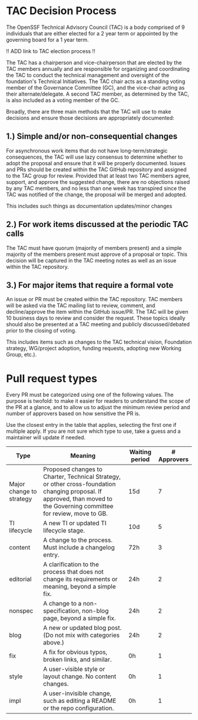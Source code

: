 # TAC Decision Process #

The OpenSSF Technical Advisory Council (TAC) is a body comprised of 9 individuals that are either elected for a 2 year term or appointed by the governing board for a 1 year term.  

 !! ADD link to TAC election process !!

The TAC has a chairperson and vice-chairperson that are elected by the TAC members annually and are responsible for organizing and coordinating the TAC to conduct the technical management and oversight of the foundation's Technical Initiatives.  The TAC chair acts as a standing voting member of the Governance Committee (GC), and the vice-chair acting as their alternate/delegate.  A second TAC member, as determined by the TAC, is also included as a voting member of the GC. 

Broadly, there are three main methods that the TAC will use to make decisions and ensure those decisions are appropriately documented:

## 1.) Simple and/or non-consequential changes ##
For asynchronous work items that do not have long-term/strategic consequences, the TAC will use lazy consensus to determine whether to adopt the proposal and ensure that it will be properly documented.  Issues and PRs should be created within the TAC GitHub repository and assigned to the TAC group for review.  Provided that at least two TAC members agree, support, and approve the suggested change, there are no objections raised by any TAC members, and no less than one week has transpired since the TAC was notified of the change, the proposal will be merged and adopted.

This includes such things as documentation updates/minor changes


## 2.) For work items discussed at the periodic TAC calls ##
The TAC must have quorum (majority of members present) and a simple majority of the members present must approve of a proposal or topic.  This decision will be captured in the TAC meeting notes as well as an issue within the TAC repository. 



## 3.) For  major items that require a formal vote ##
An issue or PR must be created within the TAC repository.  TAC members will be asked via the TAC mailing list to review, comment, and decline/approve the item within the GitHub issue/PR.  The TAC will be given 10 business days to review and consider the request.  These topics ideally should also be presented at a TAC meeting and publicly discussed/debated prior to the closing of voting.  

This includes items such as changes to the TAC technical vision, Foundation strategy, WG/project adoption, funding requests, adopting new Working Group, etc.).

# Pull request types #

Every PR must be categorized using one of the following <type> values. The purpose is twofold: to make it easier for readers to understand the scope of the PR at a glance, and to allow us to adjust the minimum review period and number of approvers based on how sensitive the PR is.

Use the closest entry in the table that applies, selecting the first one if multiple apply. If you are not sure which type to use, take a guess and a maintainer will update if needed.

|  Type  | Meaning | Waiting period |	# Approvers |
| ------ | ------- | -------------- | ----------- |
| Major change to strategy | Proposed changes to Charter, Technical Strategy, or other cross-foundation changing proposal.  If approved, than moved to the Governing committee for review, move to GB. | 15d | 7 |
| TI lifecycle | A new TI or updated TI lifecycle stage. | 10d | 5 |
| content |	A change to the process. Must include a changelog entry. |	72h |	3 |
| editorial |	A clarification to the process that does not change its requirements or meaning, beyond a simple fix. |	24h |	2 |
| nonspec | 	A change to a non-specification, non-blog page, beyond a simple fix. |	24h |	2 |
| blog | 	A new or updated blog post. (Do not mix with categories above.) | 	24h |	2 |
| fix |	A fix for obvious typos, broken links, and similar. |	0h |	1 |
| style |	A user-visible style or layout change. No content changes. |	0h |	1 |
| impl | 	A user-invisible change, such as editing a README or the repo configuration. |	0h | 	1 |
